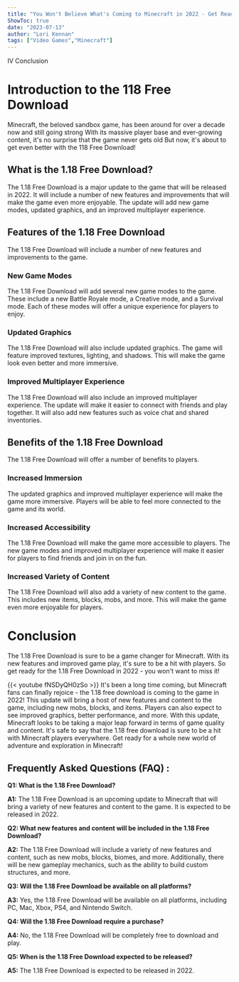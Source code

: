 ```yaml
---
title: "You Won't Believe What's Coming to Minecraft in 2022 - Get Ready for the 1.18 Free Download!"
ShowToc: true 
date: "2023-07-13"
author: "Lori Kennan" 
tags: ["Video Games","Minecraft"]
---
```

IV Conclusion 

# Introduction to the 118 Free Download 

Minecraft, the beloved sandbox game, has been around for over a decade now and still going strong With its massive player base and ever-growing content, it's no surprise that the game never gets old But now, it's about to get even better with the 118 Free Download! 

## What is the 1.18 Free Download? 

The 1.18 Free Download is a major update to the game that will be released in 2022. It will include a number of new features and improvements that will make the game even more enjoyable. The update will add new game modes, updated graphics, and an improved multiplayer experience. 

## Features of the 1.18 Free Download 

The 1.18 Free Download will include a number of new features and improvements to the game. 

### New Game Modes 

The 1.18 Free Download will add several new game modes to the game. These include a new Battle Royale mode, a Creative mode, and a Survival mode. Each of these modes will offer a unique experience for players to enjoy. 

### Updated Graphics 

The 1.18 Free Download will also include updated graphics. The game will feature improved textures, lighting, and shadows. This will make the game look even better and more immersive. 

### Improved Multiplayer Experience 

The 1.18 Free Download will also include an improved multiplayer experience. The update will make it easier to connect with friends and play together. It will also add new features such as voice chat and shared inventories. 

## Benefits of the 1.18 Free Download 

The 1.18 Free Download will offer a number of benefits to players. 

### Increased Immersion 

The updated graphics and improved multiplayer experience will make the game more immersive. Players will be able to feel more connected to the game and its world. 

### Increased Accessibility 

The 1.18 Free Download will make the game more accessible to players. The new game modes and improved multiplayer experience will make it easier for players to find friends and join in on the fun. 

### Increased Variety of Content 

The 1.18 Free Download will also add a variety of new content to the game. This includes new items, blocks, mobs, and more. This will make the game even more enjoyable for players. 

# Conclusion 

The 1.18 Free Download is sure to be a game changer for Minecraft. With its new features and improved game play, it's sure to be a hit with players. So get ready for the 1.18 Free Download in 2022 - you won't want to miss it!

{{< youtube fNSDyQH0zSo >}} 
It's been a long time coming, but Minecraft fans can finally rejoice - the 1.18 free download is coming to the game in 2022! This update will bring a host of new features and content to the game, including new mobs, blocks, and items. Players can also expect to see improved graphics, better performance, and more. With this update, Minecraft looks to be taking a major leap forward in terms of game quality and content. It's safe to say that the 1.18 free download is sure to be a hit with Minecraft players everywhere. Get ready for a whole new world of adventure and exploration in Minecraft!

## Frequently Asked Questions (FAQ) :
**Q1: What is the 1.18 Free Download?**

**A1:** The 1.18 Free Download is an upcoming update to Minecraft that will bring a variety of new features and content to the game. It is expected to be released in 2022.

**Q2: What new features and content will be included in the 1.18 Free Download?**

**A2:** The 1.18 Free Download will include a variety of new features and content, such as new mobs, blocks, biomes, and more. Additionally, there will be new gameplay mechanics, such as the ability to build custom structures, and more.

**Q3: Will the 1.18 Free Download be available on all platforms?**

**A3:** Yes, the 1.18 Free Download will be available on all platforms, including PC, Mac, Xbox, PS4, and Nintendo Switch.

**Q4: Will the 1.18 Free Download require a purchase?**

**A4:** No, the 1.18 Free Download will be completely free to download and play.

**Q5: When is the 1.18 Free Download expected to be released?**

**A5:** The 1.18 Free Download is expected to be released in 2022.



